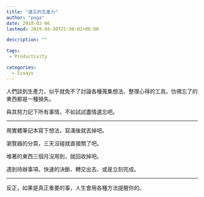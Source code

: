 ```yaml
---
title: "遺忘的生產力"
author: "poga"
date: 2018-02-06
lastmod: 2019-04-30T21:56:01+08:00

description: ""

tags:
 - Productivity

categories:
  - Essays
---
```


人們談到生產力，似乎就免不了討論各種蒐集想法、整理心得的工具。彷彿忘了的東西都是一種損失。

與其努力記下所有事情，不如試試盡情遺忘吧。

<!--more-->


---

用實體筆記本寫下想法，寫滿後就丟掉吧。

瀏覽器的分頁，三天沒碰就直接關了吧。

堆著的東西三個月沒用到，就回收掉吧。

遇到待辦事項，快速的決斷、轉交出去、或是立刻完成。

---

反正，如果是真正重要的事，人生會用各種方法提醒你的。
